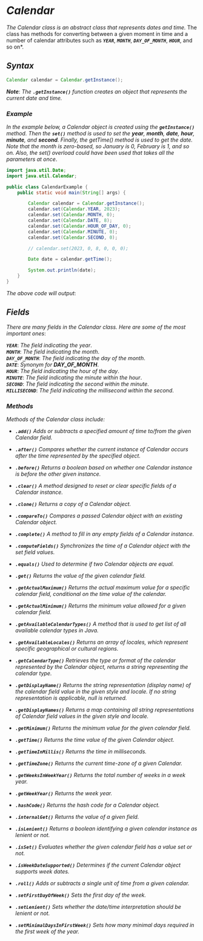 # ***Calendar***

*The Calendar class is an abstract class that represents dates and time.* The class has methods for converting between a given moment in time and a number of calendar attributes such as ***`YEAR`***, ***`MONTH`***, ***`DAY_OF_MONTH`***, ***`HOUR`***, and so on*.

## ***Syntax***

```java
Calendar calendar = Calendar.getInstance();
```
***Note***: *The ***`.getInstance()`*** function creates an object that represents the current date and time.*

### ***Example***

*In the example below, a Calendar object is created using the ***`getInstance()`*** method. Then the ***`set()`*** method is used to set the ***year***, ***month***, ***date***, ***hour***, ***minute***, and ***second***. Finally, the getTime() method is used to get the date. Note that the month is zero-based, so January is 0, February is 1, and so on. Also, the set() overload could have been used that takes all the parameters at once*.
```java
import java.util.Date;
import java.util.Calendar;

public class CalendarExample {
    public static void main(String[] args) {

        Calendar calendar = Calendar.getInstance();
        calendar.set(Calendar.YEAR, 2023);
        calendar.set(Calendar.MONTH, 0);
        calendar.set(Calendar.DATE, 8);
        calendar.set(Calendar.HOUR_OF_DAY, 0);
        calendar.set(Calendar.MINUTE, 0);
        calendar.set(Calendar.SECOND, 0);

        // calendar.set(2023, 0, 8, 0, 0, 0);

        Date date = calendar.getTime();

        System.out.println(date);
    }
}
```
*The above code will output*:

## ***Fields***

*There are many fields in the Calendar class. Here are some of the most important ones*:

***`YEAR`***: *The field indicating the year*.\
***`MONTH`***: *The field indicating the month*.\
***`DAY_OF_MONTH`***: *The field indicating the day of the month*.\
***`DATE`***: *Synonym for ***DAY_OF_MONTH****.\
***`HOUR`***: *The field indicating the hour of the day*.\
***`MINUTE`***: *The field indicating the minute within the hour*.\
***`SECOND`***: *The field indicating the second within the minute*.\
***`MILLISECOND`***: *The field indicating the millisecond within the second*.

### ***Methods***

*Methods of the Calendar class include:*

- ***`.add()`***
  *Adds or subtracts a specified amount of time to/from the given Calendar field.*

- ***`.after()`***
  *Compares whether the current instance of Calendar occurs after the time represented by the specified object.*

- ***`.before()`***
  *Returns a boolean based on whether one Calendar instance is before the other given instance.*

- ***`.clear()`***
  *A method designed to reset or clear specific fields of a Calendar instance.*

- ***`.clone()`***
  *Returns a copy of a Calendar object.*

- ***`.compareTo()`***
  *Compares a passed Calendar object with an existing Calendar object.*

- ***`.complete()`***
  *A method to fill in any empty fields of a Calendar instance.*

- ***`.computeFields()`***
  *Synchronizes the time of a Calendar object with the set field values.*

- ***`.equals()`***
  *Used to determine if two Calendar objects are equal.*

- ***`.get()`***
  *Returns the value of the given calendar field.*

- ***`.getActualMaximum()`***
  *Returns the actual maximum value for a specific calendar field, conditional on the time value of the calendar.*

- ***`.getActualMinimum()`***
  *Returns the minimum value allowed for a given calendar field.*

- ***`.getAvailableCalendarTypes()`***
  *A method that is used to get list of all available calendar types in Java.*

- ***`.getAvailableLocales()`***
  *Returns an array of locales, which represent specific geographical or cultural regions.*

- ***`.getCalendarType()`***
  *Retrieves the type or format of the calendar represented by the Calendar object, returns a string representing the calendar type.*

- ***`.getDisplayName()`***
  *Returns the string representation (display name) of the calendar field value in the given style and locale. If no string representation is applicable, null is returned.*

- ***`.getDisplayNames()`***
  *Returns a map containing all string representations of Calendar field values in the given style and locale.*

- ***`.getMinimum()`***
  *Returns the minimum value for the given calendar field.*

- ***`.getTime()`***
  *Returns the time value of the given Calendar object.*

- ***`.getTimeInMillis()`***
  *Returns the time in milliseconds.*

- ***`.getTimeZone()`***
  *Returns the current time-zone of a given Calendar.*

- ***`.getWeeksInWeekYear()`***
  *Returns the total number of weeks in a week year.*

- ***`.getWeekYear()`***
  *Returns the week year.*

- ***`.hashCode()`***
  *Returns the hash code for a Calendar object.*

- ***`.internalGet()`***
  *Returns the value of a given field.*

- ***`.isLenient()`***
  *Returns a boolean identifying a given calendar instance as lenient or not.*

- ***`.isSet()`***
  *Evaluates whether the given calendar field has a value set or not.*

- ***`.isWeekDateSupported()`***
  *Determines if the current Calendar object supports week dates.*

- ***`.roll()`***
  *Adds or subtracts a single unit of time from a given calendar.*

- ***`.setFirstDayOfWeek()`***
  *Sets the first day of the week.*

- ***`.setLenient()`***
  *Sets whether the date/time interpretation should be lenient or not.*

- ***`.setMinimalDaysInFirstWeek()`***
  *Sets how many minimal days required in the first week of the year.*
